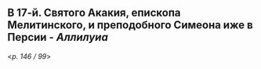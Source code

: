 
## В 17-й. Святого Акакия, епископа Мелитинского, и преподобного Симеона иже в Персии - *Аллилуиа*

<*p. 146 / 99*>
